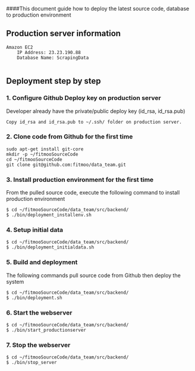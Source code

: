 ####This document guide how to deploy the latest source code, database to production environment

## Production server information

```
Amazon EC2
	IP Address: 23.23.190.88
	Database Name: ScrapingData
	
```

## Deployment step by step

### 1. Configure Github Deploy key on production server

Developer already have the private/public deploy key (id_rsa, id_rsa.pub)


```
Copy id_rsa and id_rsa.pub to ~/.ssh/ folder on production server.
```

### 2. Clone code from Github for the first time

```
sudo apt-get install git-core
mkdir -p ~/fitmooSourceCode
cd ~/fitmooSourceCode
git clone git@github.com:fitmoo/data_team.git
```


### 3. Install production environment for the first time

From the pulled source code, execute the following command to install production environment

```
$ cd ~/fitmooSourceCode/data_team/src/backend/
$ ./bin/deployment_installenv.sh
```

### 4. Setup initial data
```
$ cd ~/fitmooSourceCode/data_team/src/backend/
$ ./bin/deployment_initialdata.sh
```

### 5. Build and deployment

The following commands pull source code from Github then deploy the system

```
$ cd ~/fitmooSourceCode/data_team/src/backend/
$ ./bin/deployment.sh
```

### 6. Start the webserver
```
$ cd ~/fitmooSourceCode/data_team/src/backend/
$ ./bin/start_productionserver
```

### 7. Stop the webserver

```
$ cd ~/fitmooSourceCode/data_team/src/backend/
$ ./bin/stop_server
```
